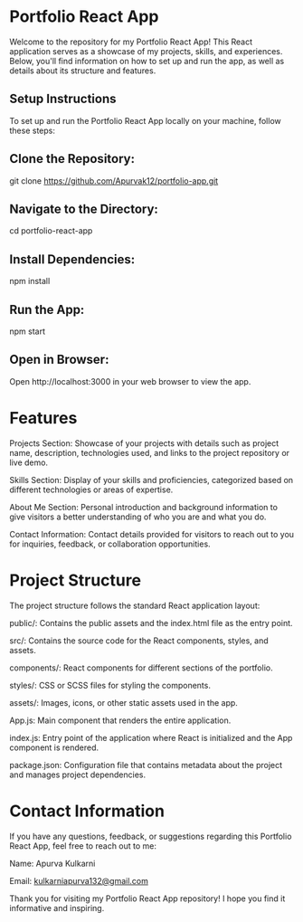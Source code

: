 # Portfolio React App 
Welcome to the repository for my Portfolio React App!
This React application serves as a showcase of my projects, skills, and experiences. Below, you'll find information on how to set up and run the app, as well as details about its structure and features.

## Setup Instructions
To set up and run the Portfolio React App locally on your machine, follow these steps:

## Clone the Repository:
git clone https://github.com/Apurvak12/portfolio-app.git

## Navigate to the Directory:
cd portfolio-react-app

## Install Dependencies:
npm install

## Run the App:
npm start

## Open in Browser:
Open http://localhost:3000 in your web browser to view the app.

# Features
 Projects Section: Showcase of your projects with details such as project name, description, technologies used, and links to the project repository or live demo.

 Skills Section: Display of your skills and proficiencies, categorized based on different technologies or areas of expertise.

 About Me Section: Personal introduction and background information to give visitors a better understanding of who you are and what you do.

Contact Information: Contact details provided for visitors to reach out to you for inquiries, feedback, or collaboration opportunities.

# Project Structure
The project structure follows the standard React application layout:

public/: Contains the public assets and the index.html file as the entry point.

src/: Contains the source code for the React components, styles, and assets.

components/: React components for different sections of the portfolio.

styles/: CSS or SCSS files for styling the components.

assets/: Images, icons, or other static assets used in the app.

App.js: Main component that renders the entire application.

index.js: Entry point of the application where React is initialized and the App component is rendered.

package.json: Configuration file that contains metadata about the project and manages project dependencies.

# Contact Information
If you have any questions, feedback, or suggestions regarding this Portfolio React App, feel free to reach out to me:

Name: Apurva Kulkarni

Email: kulkarniapurva132@gmail.com

Thank you for visiting my Portfolio React App repository! I hope you find it informative and inspiring.





